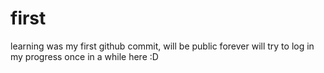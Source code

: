 # first
learning
was my first github commit, will be public forever
will try to log in my progress once in a while here
:D

